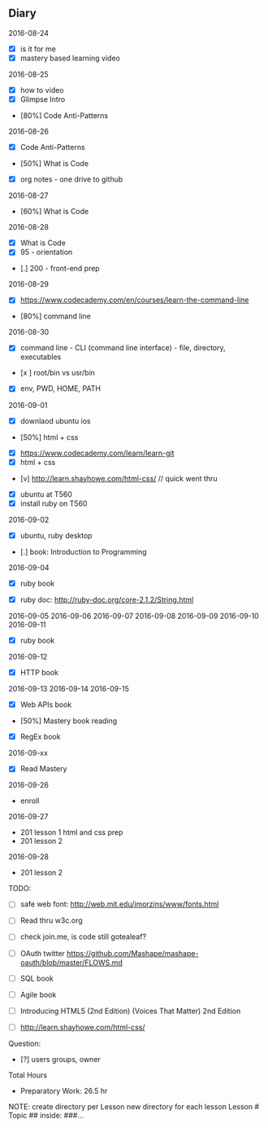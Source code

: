 ## Diary

2016-08-24
  - [x] is it for me
  - [x] mastery based learning video

2016-08-25
  - [x] how to video
  - [x] Glimpse Intro
  - [80%] Code Anti-Patterns

2016-08-26
  - [x] Code Anti-Patterns
  - [50%] What is Code
  - [x] org notes - one drive to github

2016-08-27
  - [60%] What is Code

2016-08-28
  - [x] What is Code
  - [x] 95 - orientation
  - [.] 200 - front-end prep

2016-08-29
  - [x] https://www.codecademy.com/en/courses/learn-the-command-line
  - [80%] command line

2016-08-30
  - [x] command line - CLI (command line interface) - file, directory, executables
  - [x ] root/bin vs usr/bin
  - [x] env, PWD, HOME, PATH

2016-09-01
  - [x] downlaod ubuntu ios
  - [50%] html + css
  - [x] https://www.codecademy.com/learn/learn-git
  - [x] html + css
  - [v] http://learn.shayhowe.com/html-css/ // quick went thru
  - [x] ubuntu at T560
  - [x] install ruby on T560

2016-09-02
  - [x] ubuntu, ruby desktop
  - [.] book: Introduction to Programming


2016-09-04
  - [x] ruby book
  - [x] ruby doc: http://ruby-doc.org/core-2.1.2/String.html



2016-09-05
2016-09-06
2016-09-07
2016-09-08
2016-09-09
2016-09-10
2016-09-11
  - [x] ruby book

2016-09-12
  - [x] HTTP book

2016-09-13
2016-09-14
2016-09-15
  - [x] Web APIs book
  - [50%] Mastery book reading
  - [x] RegEx book

2016-09-xx  
  - [x] Read Mastery

2016-09-26
  - enroll

2016-09-27
  - 201 lesson 1 html and css prep
  - 201 lesson 2

2016-09-28
  - 201 lesson 2


  
TODO:
  - [ ] safe web font: http://web.mit.edu/jmorzins/www/fonts.html
  - [ ] Read thru w3c.org 
  - [ ] check join.me, is code still gotealeaf?
  - [ ] OAuth twitter
    https://github.com/Mashape/mashape-oauth/blob/master/FLOWS.md

  - [ ] SQL book
  - [ ] Agile book

  - [ ] Introducing HTML5 (2nd Edition) (Voices That Matter) 2nd Edition
  - [ ] http://learn.shayhowe.com/html-css/

Question:
  - [?] users groups, owner

Total Hours
  - Preparatory Work: 26.5 hr

NOTE:
create directory per Lesson
new directory for each lesson
Lesson #
Topic ##
inside: ###...